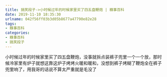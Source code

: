 ```yaml
---
title: 搞笑段子->小时候过年的时候家里买了四五盘鞭炮 | 糗事百科
date: 2019-11-10 18:35:30
urlname: 042f56ff03b3d05b8677a47790e82e28
tags: 
- 糗事百科
categories:
- 糗事百科
- 搞笑段子
---
```

小时候过年的时候家里买了四五盘鞭炮，没事就拆点装裤子兜里一个一个放，那时候冷家里有炉子就想这靠这炉子烤烤火暖和暖和，没想到裤子烤糊了鞭炮全在裤子兜里响了，用我哥的话说不算太严重就是毛没了


